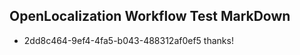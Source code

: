## OpenLocalization Workflow Test MarkDown
* 2dd8c464-9ef4-4fa5-b043-488312af0ef5 
thanks!<!--HONumber=Mar16_HO2-->
